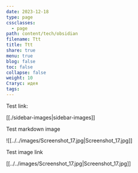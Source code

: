 ```yaml
---
date: 2023-12-18
type: page
cssclasses:
  - page
path: content/tech/obsidian
filename: Ttt
title: Ttt
share: true
menu: true
blog: false
toc: false
collapse: false
weight: 10
Статус: идея
tags: 
---
```



Test link:

[[./sidebar-images|sidebar-images]]


Test markdown image

![[../../images/Screenshot_17.jpg|Screenshot_17.jpg]]

Test image link

[[../../images/Screenshot_17.jpg|Screenshot_17.jpg]]




